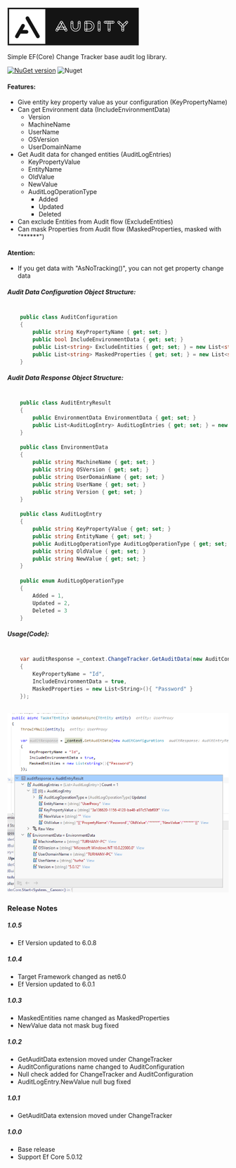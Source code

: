 ![alt tag](/img/audity.png)  

Simple EF(Core) Change Tracker base audit log library.

[![NuGet version](https://badge.fury.io/nu/Audity.svg)](https://badge.fury.io/nu/Audity)  ![Nuget](https://img.shields.io/nuget/dt/Audity) 

#### Features:
- Give entity key property value as your configuration (KeyPropertyName)
- Can get Environment data (IncludeEnvironmentData)
    - Version
    - MachineName
    - UserName
    - OSVersion
    - UserDomainName
- Get Audit data for changed entities (AuditLogEntries)
    - KeyPropertyValue
    - EntityName
    - OldValue
    - NewValue
    - AuditLogOperationType
        - Added
        - Updated
        - Deleted
- Can exclude Entities from Audit flow (ExcludeEntities)
- Can mask Properties from Audit flow (MaskedProperties, masked with "******")

#### Atention:
- If you get data with "AsNoTracking()", you can not get property change data  
     
##### Audit Data Configuration Object Structure:

```cs

    public class AuditConfiguration
    {
        public string KeyPropertyName { get; set; }
        public bool IncludeEnvironmentData { get; set; }
        public List<string> ExcludeEntities { get; set; } = new List<string>();
        public List<string> MaskedProperties { get; set; } = new List<string>();
    }

```

##### Audit Data Response Object Structure:

```cs

    public class AuditEntryResult
    {
        public EnvironmentData EnvironmentData { get; set; }
        public List<AuditLogEntry> AuditLogEntries { get; set; } = new List<AuditLogEntry>();
    }

    public class EnvironmentData
    {
        public string MachineName { get; set; }
        public string OSVersion { get; set; }
        public string UserDomainName { get; set; }
        public string UserName { get; set; }
        public string Version { get; set; }
    }

    public class AuditLogEntry
    {
        public string KeyPropertyValue { get; set; }
        public string EntityName { get; set; }
        public AuditLogOperationType AuditLogOperationType { get; set; }
        public string OldValue { get; set; }
        public string NewValue { get; set; }
    }
    
    public enum AuditLogOperationType
    {
        Added = 1,
        Updated = 2,
        Deleted = 3
    }

```

##### Usage(Code):

```cs

    var auditResponse =_context.ChangeTracker.GetAuditData(new AuditConfiguration
    {
        KeyPropertyName = "Id",
        IncludeEnvironmentData = true,
        MaskedProperties = new List<String>(){ "Password" }
    });
    
```
   
![alt tag](/img/sample.png) 

### Release Notes

##### 1.0.5
* Ef Version updated to  6.0.8

##### 1.0.4
* Target Framework changed as net6.0
* Ef Version updated to  6.0.1

##### 1.0.3
* MaskedEntities name changed as MaskedProperties
* NewValue data not mask bug fixed

##### 1.0.2
* GetAuditData extension moved under ChangeTracker
* AuditConfigurations name changed to AuditConfiguration
* Null check added for ChangeTracker and AuditConfiguration
* AuditLogEntry.NewValue null bug fixed

##### 1.0.1
* GetAuditData extension moved under ChangeTracker

##### 1.0.0
* Base release
* Support Ef Core 5.0.12
